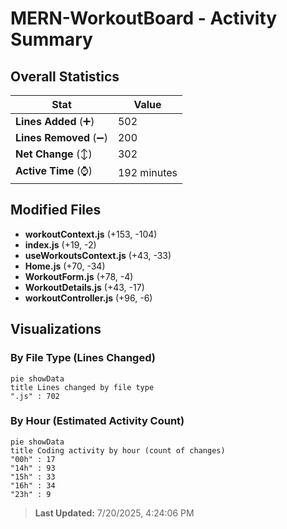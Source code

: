 # MERN-WorkoutBoard - Activity Summary 

## Overall Statistics

| Stat                   | Value                                                             |
| ---------------------- | ----------------------------------------------------------------- |
| **Lines Added** (➕)   | 502                                          |
| **Lines Removed** (➖) | 200                                        |
| **Net Change** (↕)    | 302                |
| **Active Time** (⌚)   | 192 minutes |


## Modified Files
- **workoutContext.js** (+153, -104)
- **index.js** (+19, -2)
- **useWorkoutsContext.js** (+43, -33)
- **Home.js** (+70, -34)
- **WorkoutForm.js** (+78, -4)
- **WorkoutDetails.js** (+43, -17)
- **workoutController.js** (+96, -6)

## Visualizations

### By File Type (Lines Changed)

```mermaid
pie showData
title Lines changed by file type
".js" : 702
```

### By Hour (Estimated Activity Count)

```mermaid
pie showData
title Coding activity by hour (count of changes)
"00h" : 17
"14h" : 93
"15h" : 33
"16h" : 34
"23h" : 9
```


> **Last Updated:** 7/20/2025, 4:24:06 PM